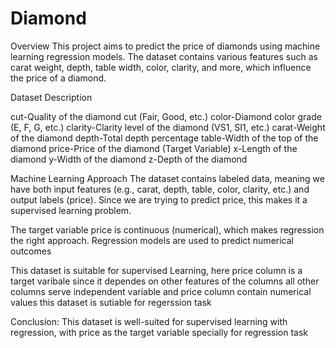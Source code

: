 # Diamond
Overview
This project aims to predict the price of diamonds using machine learning regression models. The dataset contains various features such as carat weight, depth, table width, color, clarity, and more, which influence the price of a diamond.

 Dataset Description

cut-Quality of the diamond cut (Fair, Good, etc.)
color-Diamond color grade (E, F, G, etc.)
clarity-Clarity level of the diamond (VS1, SI1, etc.)
carat-Weight of the diamond
depth-Total depth percentage
table-Width of the top of the diamond
price-Price of the diamond (Target Variable)
x-Length of the diamond
y-Width of the diamond
z-Depth of the diamond

Machine Learning Approach
The dataset contains labeled data, meaning we have both input features (e.g., carat, depth, table, color, clarity, etc.) and output labels (price).
Since we are trying to predict price, this makes it a supervised learning problem.

The target variable price is continuous (numerical), which makes regression the right approach.
Regression models are used to predict numerical outcomes

This dataset is suitable for supervised Learning, here price column is a target varibale since it dependes on 
other features of the columns all other columns serve independent variable and price column contain 
numerical values this dataset is sutiable for regerssion task

Conclusion:
This dataset is well-suited for supervised learning with regression, with price as the target variable specially for regression task
